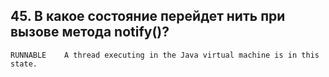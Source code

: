 ## 45. В какое состояние перейдет нить при вызове метода notify()?

```
RUNNABLE    A thread executing in the Java virtual machine is in this state.
```